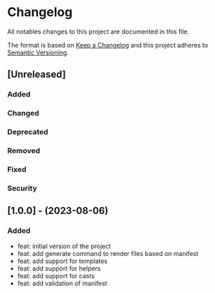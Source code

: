 # Changelog

All notables changes to this project are documented in this file.

The format is based on [Keep a Changelog](https://keepachangelog.com/en/1.0.0/) and this project adheres to [Semantic Versioning](https://semver.org/spec/v2.0.0.html).

## [Unreleased]

### Added

### Changed

### Deprecated

### Removed

### Fixed

### Security

## [1.0.0] - (2023-08-06)

### Added

*   feat: initial version of the project
*   feat: add generate command to render files based on manifest
*   feat: add support for templates
*   feat: add support for helpers
*   feat: add support for casts
*   feat: add validation of manifest
